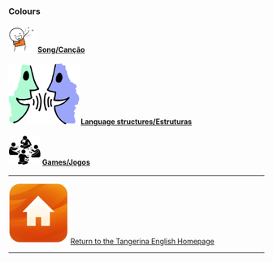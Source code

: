 <head>
<!-- Global site tag (gtag.js) - Google Analytics -->
<script async src="https://www.googletagmanager.com/gtag/js?id=UA-110947112-3"></script>
<script>
  window.dataLayer = window.dataLayer || [];
  function gtag(){dataLayer.push(arguments);}
  gtag('js', new Date());

  gtag('config', 'UA-110947112-3');
</script>
</head>

### Colours

#### ![sing](/images/sing.png) [Song/Canção](https://tangerina-pt.github.io/English/Colours_B_song_2018_2019)
#### ![talk](/images/talk.png) [Language structures/Estruturas](https://tangerina-pt.github.io/English/Colours_B_ls)
#### ![silh_game](/images/silh_game.jpg) [Games/Jogos](https://tangerina-pt.github.io/English/Colours_B_g)

***
[![home](/images/home.PNG)](https://tangerina-pt.github.io/English) [Return to the Tangerina English Homepage](https://tangerina-pt.github.io/English)

***
